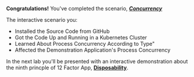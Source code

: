 **Congratulations!** You've completed the scenario, ***[Concurrency](https://12factor.net/concurrency)***


The interactive scenario you:

* Installed the Source Code from GitHub
* Got the Code Up and Running in a Kubernetes Cluster
* Learned About Process Concurrency According to Type"
* Affected the Demonstration Application's Process Concurrency

In the next lab you'll be presented with an interactive demonstration about the ninth princple of 12 Factor App, **[Disposability](https://12factor.net/disposability)**.